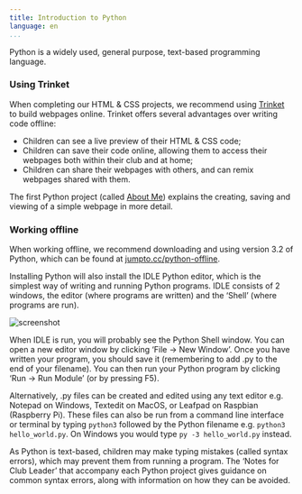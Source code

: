```yaml
---
title: Introduction to Python
language: en
...
```


Python is a widely used, general purpose, text-based programming language.

### Using Trinket

When completing our HTML & CSS projects, we recommend using [Trinket](https://trinket.io/) to build webpages online. Trinket offers several advantages over writing code offline:

+ Children can see a live preview of their HTML & CSS code;
+ Children can save their code online, allowing them to access their webpages both within their club and at home;
+ Children can share their webpages with others, and can remix webpages shared with them.

The first Python project (called [About Me](http://jumpto.cc/about-me)) explains the creating, saving and viewing of a simple webpage in more detail.

### Working offline

When working offline, we recommend downloading and using version 3.2 of Python, which can be found at [jumpto.cc/python-offline](http://jumpto.cc/python-offline).

Installing Python will also install the IDLE Python editor, which is the simplest way of writing and running Python programs. IDLE consists of 2 windows, the editor (where programs are written) and the ‘Shell’ (where programs are run).

![screenshot](01/python-idle.png)

When IDLE is run, you will probably see the Python Shell window. You can open a new editor window by clicking ‘File → New Window’. Once you have written your program, you should save it (remembering to add .py to the end of your filename). You can then run your Python program by clicking ‘Run → Run Module’ (or by pressing F5).

Alternatively, .py files can be created and edited using any text editor e.g. Notepad on Windows, Textedit on MacOS, or Leafpad on Raspbian (Raspberry Pi). These files can also be run from a command line interface or terminal by typing `python3` followed by the Python filename e.g. `python3 hello_world.py`. On Windows you would type `py -3 hello_world.py` instead.

As Python is text-based, children may make typing mistakes (called syntax errors), which may prevent them from running a program. The ‘Notes for Club Leader’ that accompany each Python project gives guidance on common syntax errors, along with information on how they can be avoided.
